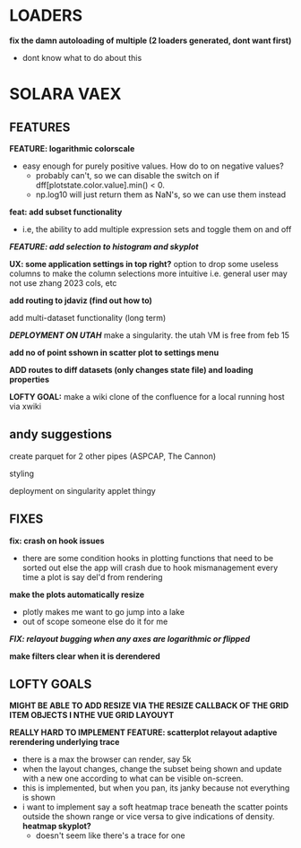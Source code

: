 # LOADERS
**fix the damn autoloading of multiple (2 loaders generated, dont want first)**
  - dont know what to do about this


# SOLARA VAEX

## FEATURES

**FEATURE: logarithmic colorscale**
  - easy enough for purely positive values. How do to on negative values?
    - probably can't, so we can disable the switch on if dff[plotstate.color.value].min() < 0.
    - np.log10 will just return them as NaN's, so we can use them instead

**feat: add subset functionality**
- i.e, the ability to add multiple expression sets and toggle them on and off

***FEATURE: add selection to histogram and skyplot***

**UX: some application settings in top right?**
  option to drop some useless columns to make the column selections more intuitive
    i.e. general user may not use zhang 2023 cols, etc

**add routing to jdaviz (find out how to)**

add multi-dataset functionality (long term)

***DEPLOYMENT ON UTAH***
make a singularity.
the utah VM is free from feb 15


**add no of point sshown in scatter plot to settings menu**

**ADD routes to diff datasets (only changes state file) and loading properties**

**LOFTY GOAL:** make a wiki clone of the confluence for a local running host via xwiki


## andy suggestions

create parquet for 2 other pipes (ASPCAP, The Cannon)

styling

deployment on singularity applet thingy



## FIXES
**fix: crash on hook issues**
  - there are some condition hooks in plotting functions that need to be sorted out else the app will crash due to hook mismanagement every time a plot is say del'd from rendering

**make the plots automatically resize**
  - plotly makes me want to go jump into a lake
  - out of scope someone else do it for me

***FIX: relayout bugging when any axes are logarithmic or flipped***

**make filters clear when it is derendered**

## LOFTY GOALS

**MIGHT BE ABLE TO ADD RESIZE VIA THE RESIZE CALLBACK OF THE GRID ITEM OBJECTS I NTHE VUE GRID LAYOUYT**

**REALLY HARD TO IMPLEMENT FEATURE: scatterplot relayout adaptive rerendering underlying trace**
  - there is a max the browser can render, say 5k
  - when the layout changes, change the subset being shown and update with a new one according to what can be visible on-screen.
  - this is implemented, but when you pan, its janky because not everything is shown
  - i want to implement say a soft heatmap trace beneath the scatter points outside the shown range or vice versa to give indications of density.
    **heatmap skyplot?**
      - doesn't seem like there's a trace for one
